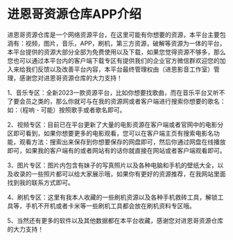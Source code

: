 # 进恩哥资源仓库APP介绍

进恩哥资源仓库是一个网络资源平台，在这里可能有你想要的资源，本平台主要包涵有：视频，图片，音乐，APP，刷机，第三方资源，破解等资源为一体的平台，本平台提供的资源大部分全部为免费使用以及下载，如果您觉得资源不够多，那么您也可以通过本平台内的客户端下载专区有提供我们的企业官方微信群欢迎您的加入来给我们反馈以及改善平台内容，本平台最终管理权由（进恩影音工作室）管理，感谢您对进恩哥资源仓库的大力支持！

1、音乐专区：全新2023一款资源平台，比如你想要找歌曲，而在音乐平台又听不了要会员之类的，那么你就可与在我的资源网或者客户端进行搜索你想要的歌名：如：（程响 - 可能）按照歌手或者歌名即可。

2、视频专区：目前已在平台更新了大量的电影资源在客户端或者官网中的电影分区即可看到，如果你想要更多的电影观看，您可以在客户端主页有搜索电影名功能，观看方法：搜索出来保存到你想要保存的网盘即可，然后你通过网盘在线播放即可，如果我的客户端有的或者网站有的话你就直接在网站或者客户端观看即可。

3、图片专区：图片内包含有妹子的写真照片以及各种电脑和手机的壁纸大全，以及收录的一些照片都可以给大家展示哦，如果你有更好的资源推荐，在我网站里面找到我的联系方式即可。

4、刷机专区：这里有我本人收藏的一些刷机资源以及各种手机救砖工具，解锁工具等，手机不开机或者卡米等一些刷机工具都会放在刷机资料专区哦。

5、当然还有更多的软件以及其他数据都在本平台收藏，感谢您对进恩哥资源仓库的大力支持！
